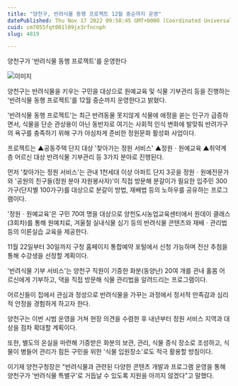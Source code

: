 ```yaml
---
title: "양천구, 반려식물 동행 프로젝트 12월 중순까지 운영"
datePublished: Thu Nov 17 2022 09:58:45 GMT+0000 (Coordinated Universal Time)
cuid: cm7055fqt001l09jx3rfncnph
slug: 4819

---
```



양천구가 '반려식물 동행 프로젝트'를 운영한다

![이미지](https://cdn.hashnode.com/res/hashnode/image/upload/v1739257736948/5f247adb-d115-443c-b2ad-c2aa97e4b93d.jpeg)

양천구는 반려식물을 키우는 구민을 대상으로 원예교육 및 식물 기부관리 등을 진행하는 '반려식물 동행 프로젝트'를 12월 중순까지 운영한다고 밝혔다.

'반려식물 동행 프로젝트'는 최근 반려동물 못지않게 식물에 애정을 쏟는 인구가 급증하면서, 식물을 단순 관상용이 아닌 동반자로 여기는 사회적 인식 변화에 발맞춰 반려가구의 욕구를 충족하기 위해 구가 야심차게 준비한 정원문화 활성화 사업이다.

프로젝트는 ▲공동주택 단지 대상 '찾아가는 정원 서비스' ▲정원ㆍ원예교육 ▲취약계층 어르신 대상 반려식물 기부관리 등 3가지 분야로 진행된다.

먼저 '찾아가는 정원 서비스'는 관내 1천세대 이상 아파트 단지 3곳을 정원ㆍ원예전문가와 '공원의 친구들(정원 분야 자원봉사자)'이 직접 방문해 분갈이가 필요한 입주민 300가구(단지별 100가구)를 대상으로 분갈이 방법, 재배법 등의 노하우를 공유하는 프로그램이다.

'정원ㆍ원예교육'은 구민 70여 명을 대상으로 양천도시농업교육센터에서 원데이 클래스(3회차)를 통해 원예치료, 겨울철 실내식물 심기 등의 반려식물 콘텐츠와 재배ㆍ관리법 등의 이론실습 교육을 제공한다.

11월 22일부터 30일까지 구청 홈페이지 통합예약 포털에서 신청 가능하며 전산 추첨을 통해 수강생을 선정할 계획이다.

'반려식물 기부 서비스'는 양천구 직원이 기증한 화분(동양난) 20여 개를 관내 홀몸 어르신에게 기부하고, 댁을 직접 방문해 식물 관리법을 알려드리는 프로그램이다.

어르신들이 집에서 관심과 정성으로 반려식물을 가꾸는 과정에서 정서적 만족감과 심리적 안정을 경험하게 하고자 한다.

양천구는 이번 시범 운영을 거쳐 현장 의견을 수렴한 후 내년부터 정원 서비스 지역과 대상을 점차 확대할 계획이다.

또한, 별도의 온실을 마련해 기증받은 화분의 보관, 관리, 식물 증식 장소로 조성하고, 식물이 병들어 관리가 힘든 구민을 위한 '식물 입원장소'로도 적극 활용할 방침이다.

이기재 양천구청장은 "반려식물과 관련된 다양한 콘텐츠 개발과 프로그램 운영을 통해 양천구가 '반려식물 특별구'로 거듭날 수 있도록 지원을 아끼지 않겠다"고 말했다.